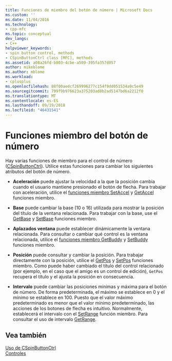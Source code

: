 ```yaml
---
title: Funciones de miembro del botón de número | Microsoft Docs
ms.custom: ''
ms.date: 11/04/2016
ms.technology:
- cpp-mfc
ms.topic: conceptual
dev_langs:
- C++
helpviewer_keywords:
- spin button control, methods
- CSpinButtonCtrl class [MFC], methods
ms.assetid: a08a26fd-b803-4cbe-a509-395fa357d057
author: mikeblome
ms.author: mblome
ms.workload:
- cplusplus
ms.openlocfilehash: 88f00aedcf269996277c154f9dd051534a9c5e49
ms.sourcegitcommit: 799f9b976623a375203ad8b2ad5147bd6a2212f0
ms.translationtype: MT
ms.contentlocale: es-ES
ms.lasthandoff: 09/19/2018
ms.locfileid: "46431541"
---
```

# <a name="spin-button-member-functions"></a>Funciones miembro del botón de número

Hay varias funciones de miembro para el control de número ([CSpinButtonCtrl](../mfc/reference/cspinbuttonctrl-class.md)). Utilice estas funciones para cambiar los siguientes atributos del botón de número.

- **Aceleración** puede ajustar la velocidad a la que la posición cambia cuando el usuario mantiene presionado el botón de flecha. Para trabajar con aceleración, utilice el [funciones miembro SetAccel](../mfc/reference/cspinbuttonctrl-class.md#setaccel) y [GetAccel](../mfc/reference/cspinbuttonctrl-class.md#getaccel) funciones miembro.

- **Base** puede cambiar la base (10 o 16) utilizada para mostrar la posición del título de la ventana relacionada. Para trabajar con la base, use el [GetBase](../mfc/reference/cspinbuttonctrl-class.md#getbase) y [SetBase](../mfc/reference/cspinbuttonctrl-class.md#setbase) funciones miembro.

- **Aplazados ventana** puede establecer dinámicamente la ventana relacionada. Para consultar o cambiar qué control es la ventana relacionada, utilice el [funciones miembro GetBuddy](../mfc/reference/cspinbuttonctrl-class.md#getbuddy) y [SetBuddy](../mfc/reference/cspinbuttonctrl-class.md#setbuddy) funciones miembro.

- **Posición** puede consultar y cambiar la posición. Para trabajar directamente con la posición, utilice el [GetPos](../mfc/reference/cspinbuttonctrl-class.md#getpos) y [SetPos](../mfc/reference/cspinbuttonctrl-class.md#setpos) funciones miembro. Como puede haber cambiado el título del control relacionado (por ejemplo, en el caso que el amigo es un control de edición), `GetPos` recupera el título y el ajusta la posición en consecuencia.

- **Intervalo** puede cambiar las posiciones mínimas y máxima para el botón de número. De forma predeterminada, el máximo se establece en 0 y el mínimo se establece en 100. Puesto que el valor máximo predeterminado es menor que el valor mínimo predeterminado, las acciones de los botones de flecha es intuitivo. Normalmente, establecerá el intervalo con el [SetRange](../mfc/reference/cspinbuttonctrl-class.md#setrange) función miembro. Para consultar el uso de intervalo [GetRange](../mfc/reference/cspinbuttonctrl-class.md#getrange).

## <a name="see-also"></a>Vea también

[Uso de CSpinButtonCtrl](../mfc/using-cspinbuttonctrl.md)<br/>
[Controles](../mfc/controls-mfc.md)

